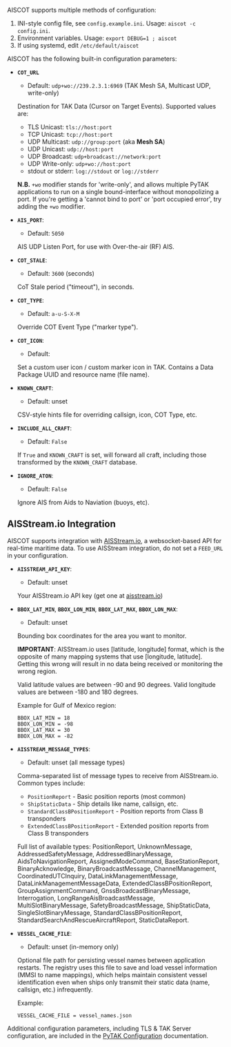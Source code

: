 AISCOT supports multiple methods of configuration:

1. INI-style config file, see `config.example.ini`. Usage: `aiscot -c config.ini`.
2. Environment variables. Usage: `export DEBUG=1 ; aiscot`
3. If using systemd, edit `/etc/default/aiscot`

AISCOT has the following built-in configuration parameters:

* **`COT_URL`**
    * Default: ``udp+wo://239.2.3.1:6969`` (TAK Mesh SA, Multicast UDP, write-only)

    Destination for TAK Data (Cursor on Target Events). Supported values are:
    
    * TLS Unicast: ``tls://host:port``
    * TCP Unicast: ``tcp://host:port``
    * UDP Multicast: ``udp://group:port`` (aka **Mesh SA**)
    * UDP Unicast: ``udp://host:port``
    * UDP Broadcast: ``udp+broadcast://network:port``
    * UDP Write-only: ``udp+wo://host:port``
    * stdout or stderr: ``log://stdout`` or ``log://stderr``

    **N.B.** `+wo` modifier stands for 'write-only', and allows multiple PyTAK 
    applications to run on a single bound-interface without monopolizing a port. If you're getting a 'cannot bind to port' or 'port occupied error', try adding the `+wo` modifier.

* **`AIS_PORT`**:
    * Default: ``5050`` 

    AIS UDP Listen Port, for use with Over-the-air (RF) AIS.
    
* **`COT_STALE`**:
    * Default: ``3600`` (seconds)

    CoT Stale period ("timeout"), in seconds.

* **`COT_TYPE`**:
    * Default: ``a-u-S-X-M``
    
    Override COT Event Type ("marker type").

* **`COT_ICON`**:
    * Default:

    Set a custom user icon / custom marker icon in TAK. Contains a Data Package UUID and resource name (file name).

* **`KNOWN_CRAFT`**:
    * Default: unset

    CSV-style hints file for overriding callsign, icon, COT Type, etc.

* **`INCLUDE_ALL_CRAFT`**:
    * Default: ``False``

    If ``True`` and ``KNOWN_CRAFT`` is set, will forward all craft, including those transformed by the ``KNOWN_CRAFT`` database.

* **`IGNORE_ATON`**:
    * Default: ``False``

    Ignore AIS from Aids to Naviation (buoys, etc).

## AISStream.io Integration

AISCOT supports integration with [AISStream.io](https://aisstream.io/), a websocket-based API for real-time maritime data. To use AISStream integration, do not set a `FEED_URL` in your configuration.

* **`AISSTREAM_API_KEY`**:
    * Default: unset

    Your AISStream.io API key (get one at [aisstream.io](https://aisstream.io/))

* **`BBOX_LAT_MIN`**, **`BBOX_LON_MIN`**, **`BBOX_LAT_MAX`**, **`BBOX_LON_MAX`**:
    * Default: unset

    Bounding box coordinates for the area you want to monitor. 
    
    **IMPORTANT**: AISStream.io uses [latitude, longitude] format, which is the opposite of many mapping systems that use [longitude, latitude]. Getting this wrong will result in no data being received or monitoring the wrong region.
    
    Valid latitude values are between -90 and 90 degrees.
    Valid longitude values are between -180 and 180 degrees.
    
    Example for Gulf of Mexico region:
    ```
    BBOX_LAT_MIN = 18
    BBOX_LON_MIN = -98
    BBOX_LAT_MAX = 30
    BBOX_LON_MAX = -82
    ```

* **`AISSTREAM_MESSAGE_TYPES`**:
    * Default: unset (all message types)

    Comma-separated list of message types to receive from AISStream.io. Common types include:
    - `PositionReport` - Basic position reports (most common)
    - `ShipStaticData` - Ship details like name, callsign, etc.
    - `StandardClassBPositionReport` - Position reports from Class B transponders
    - `ExtendedClassBPositionReport` - Extended position reports from Class B transponders

    Full list of available types: PositionReport, UnknownMessage, AddressedSafetyMessage, AddressedBinaryMessage, AidsToNavigationReport, AssignedModeCommand, BaseStationReport, BinaryAcknowledge, BinaryBroadcastMessage, ChannelManagement, CoordinatedUTCInquiry, DataLinkManagementMessage, DataLinkManagementMessageData, ExtendedClassBPositionReport, GroupAssignmentCommand, GnssBroadcastBinaryMessage, Interrogation, LongRangeAisBroadcastMessage, MultiSlotBinaryMessage, SafetyBroadcastMessage, ShipStaticData, SingleSlotBinaryMessage, StandardClassBPositionReport, StandardSearchAndRescueAircraftReport, StaticDataReport.

* **`VESSEL_CACHE_FILE`**:
    * Default: unset (in-memory only)

    Optional file path for persisting vessel names between application restarts. The registry uses this file to save and load vessel information (MMSI to name mappings), which helps maintain consistent vessel identification even when ships only transmit their static data (name, callsign, etc.) infrequently.
    
    Example:
    ```
    VESSEL_CACHE_FILE = vessel_names.json
    ```

Additional configuration parameters, including TLS & TAK Server configuration, are included in the [PyTAK Configuration](https://pytak.readthedocs.io/en/stable/configuration/) documentation.
